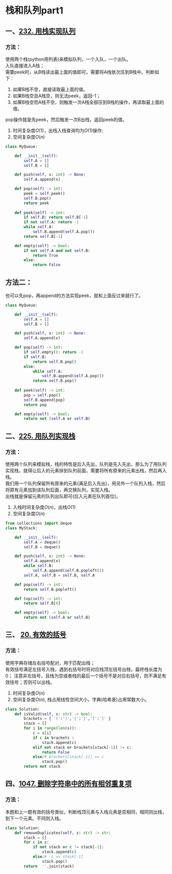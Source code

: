# 栈和队列part1

## 一、[232. 用栈实现队列](https://leetcode.cn/problems/implement-queue-using-stacks/)

### 方法：
使用两个栈(python用列表)来模拟队列，一个入队，一个出队。  
入队直接进入A栈；  
需要peek时，从B栈读出最上面的值即可，需要将A栈依次压到B栈中。判断如下：  
1. 如果B栈不空，直接读取最上面的值。
2. 如果B栈空且A栈空，则无法peek，返回-1；
3. 如果B栈空而A栈不空，则触发一次A栈全部压到B栈的操作，再读取最上面的值。

pop操作就是先peek，然后触发一次B出栈，返回peek的值。  

1. 时间复杂度$O(1)$，出栈入栈查询均为$O(1)$操作;
2. 空间复杂度$O(n)$
```python
class MyQueue:

    def __init__(self):
        self.A = []
        self.B = []

    def push(self, x: int) -> None:
        self.A.append(x)        

    def pop(self) -> int:
        peek = self.peek()
        self.B.pop()
        return peek
        
    def peek(self) -> int:
        if self.B: return self.B[-1]
        if not self.A: return -1
        while self.A:
            self.B.append(self.A.pop())
        return self.B[-1]

    def empty(self) -> bool:
        if not self.A and not self.B:
            return True
        else:
            return False
```

## 方法二：
也可以先pop，再append的方法实现peek，就和上面反过来就行了。
```python
class MyQueue:

    def __init__(self):
        self.A = []
        self.B = []

    def push(self, x: int) -> None:
        self.A.append(x)        

    def pop(self) -> int:
        if self.empty(): return -1
        if self.B:
            return self.B.pop()
        else:
            while self.A:
                self.B.append(self.A.pop())
            return self.B.pop()
        
    def peek(self) -> int:
        pop = self.pop()
        self.B.append(pop)
        return pop

    def empty(self) -> bool:
        return not (self.A or self.B)
```

## 二、[225. 用队列实现栈](https://leetcode.cn/problems/implement-stack-using-queues/)

### 方法：
使用两个队列来模拟栈，栈的特性是后入先出，队列是先入先出，那么为了用队列实现栈，就得让后入的元素排到队列前面，需要将所有原来的元素出栈，然后再入栈。  
我们用一个队列保留所有原来的元素(满足后入先出)，用另外一个队列入栈，然后将原有元素加到该队列后面，再交换队列，实现入栈。  
出栈就是保留元素的队列出队即可(后入元素在队列首位)。 
1. 入栈时间复杂度$O(n)$，出栈$O(1)$
2. 空间复杂度$O(n)$
```python
from collections import deque
class MyStack:

    def __init__(self):
        self.A = deque()
        self.B = deque()

    def push(self, x: int) -> None:
        self.A.append(x)
        while self.B:
            self.A.append(self.B.popleft())
        self.A, self.B = self.B, self.A

    def pop(self) -> int:
        return self.B.popleft()

    def top(self) -> int:
        return self.B[0]

    def empty(self) -> bool:
        return not (self.A or self.B)
```

## 三、 [20. 有效的括号](https://leetcode.cn/problems/valid-parentheses/)
### 方法：


使用字典存储左右括号配对，用于匹配出栈；  
有效括号满足左括号入栈，遇到右括号时将对应栈顶左括号出栈，最终栈长度为0； 
注意非左括号，且栈为空或者栈的最后一个括号不是对应右括号，则不满足有效括号；否则可以出栈。

1. 时间复杂度$O(n)$
2. 空间复杂度$O(n)$, 栈占用线性空间大小，字典(哈希表)占用常数大小。
```python
class Solution:
    def isValid(self, s: str) -> bool:
        brackets = { '(':')','{':'}','[':']' }
        stack = []
        for i in range(len(s)):
            c = s[i]
            if c in brackets : 
                stack.append(c)
            elif not stack or brackets[stack[-1]] != c:
                return False
            else:# brackets[stack[-1]] == c
                stack.pop()
        return not stack
```

## 四、[1047. 删除字符串中的所有相邻重复项](https://leetcode.cn/problems/remove-all-adjacent-duplicates-in-string/description/)
### 方法：
本题和上一题有效的括号类似，判断栈顶元素与入栈元素是否相同，相同则出栈，到下一个元素。不同则入栈。
```python
class Solution:
    def removeDuplicates(self, s: str) -> str:
        stack = []
        for c in s:
            if not stack or c != stack[-1]:
                stack.append(c)
            else:#  c == stack[-1]
                stack.pop()
        return  ''.join(stack)
```